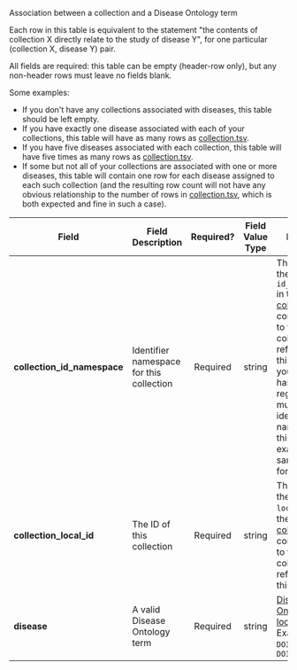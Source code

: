 Association between a collection and a Disease Ontology term

Each row in this table is equivalent to the statement "the contents of collection X directly relate to the study of disease Y", for one particular (collection X, disease Y) pair.

All fields are required: this table can be empty (header-row only), but any non-header rows must leave no fields blank.

Some examples:   
- If you don't have any collections associated with diseases, this table should be left empty.
- If you have exactly one disease associated with each of your collections, this table will have as many rows as [collection.tsv](./TableInfo:-collection.tsv).
- If you have five diseases associated with each collection, this table will have five times as many rows as [collection.tsv](./TableInfo:-collection.tsv).
- If some but not all of your collections are associated with one or more diseases, this table will contain one row for each disease assigned to each such collection (and the resulting row count will not have any obvious relationship to the number of rows in [collection.tsv](./TableInfo:-collection.tsv), which is both expected and fine in such a case).


Field | Field Description | Required? | Field Value Type | Extra Info 
------|-------------------|:-----------:|:-------------:|------------
**collection_id_namespace** | Identifier namespace for this collection  | Required | string | This will be the value of `id_namespace` in the row in [collection.tsv](./TableInfo:-collection.tsv) corresponding to the collection referenced in this row. If your program has not registered multiple CFDE identifier namespaces, this will be exactly the same value for all rows.
**collection_local_id** | The ID of this collection | Required | string | This will be the value of `local_id` in the row in [collection.tsv](./TableInfo:-collection.tsv) corresponding to the collection referenced in this row.
**disease** | A valid Disease Ontology term | Required | string | [Disease Ontology lookup](https://disease-ontology.org/) <br /> Examples: `DOID:8778`, `DOID:0060249`